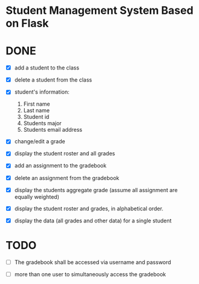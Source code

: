 # Student Management System Based on Flask


DONE
=======

- [x] add a student to the class

- [x] delete a student from the class


- [x] student's information:

    1. First name
    2.  Last name
    3. Student id
    4. Students major
    5. Students email address

- [x] change/edit a grade

- [x] display the student roster and all grades

- [x] add an assignment to the gradebook

- [x] delete an assignment from the gradebook

- [x] display the students aggregate grade (assume all assignment are equally weighted)

- [x] display the student roster and grades, in alphabetical order.

- [x] display the data (all grades and other data) for a single student

TODO
=======
- [ ] The gradebook shall be accessed via username and password

- [ ] more than one user to simultaneously access the gradebook

